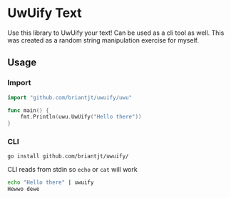 # UwUify Text

Use this library to UwUify your text! Can be used as a cli tool as well. This was created as a random string manipulation exercise for myself.

## Usage

### Import

```go
import "github.com/briantjt/uwuify/uwu"

func main() {
    fmt.Println(uwu.UwUify("Hello there"))
}
```

### CLI

`go install github.com/briantjt/uwuify/`

CLI reads from stdin so `echo` or `cat` will work

```bash
echo "Hello there" | uwuify
Hewwo dewe
```
